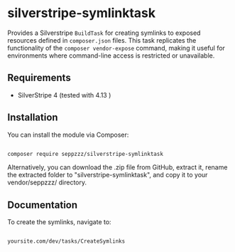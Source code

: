 # silverstripe-symlinktask

 Provides a Silverstripe `BuildTask` for creating symlinks to exposed resources defined in `composer.json` files. 
 This task replicates the functionality of the `composer vendor-expose` command, 
 making it useful for environments where command-line access is restricted or unavailable.
 
 
 
 ## Requirements

- SilverStripe 4 (tested with 4.13 )

## Installation

You can install the module via Composer:

```sh

composer require seppzzz/silverstripe-symlinktask

```

Alternatively, you can download the .zip file from GitHub, 
extract it, 
rename the extracted folder to "silverstripe-symlinktask", and copy it to your vendor/seppzzz/ directory.


## Documentation


To create the symlinks, navigate to:

```sh

yoursite.com/dev/tasks/CreateSymlinks

```
